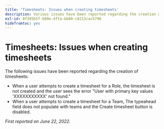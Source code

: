 ```yaml
---
title: 'Timesheets: Issues when creating timesheets'
description: Various issues have been reported regarding the creation of timesheets.
exl-id: 0f395b5f-689e-4ffa-bb80-c8213cac5798
hidefromtoc: yes
---
```

# Timesheets: Issues when creating timesheets

The following issues have been reported regarding the creation of timesheets:

* When a user attempts to create a timesheet for a Role, the timesheet is not created and the user sees the error "User with primary key values 'XXXXXXXXXXX' not found."
* When a user attempts to create a timesheet for a Team, The typeahead field does not populate with teams and the Create timesheet button is disabled.

_First reported on June 22, 2022._
